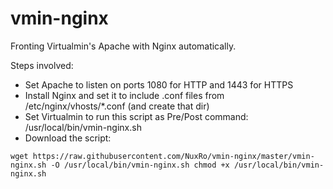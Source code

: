 # vmin-nginx

Fronting Virtualmin's Apache with Nginx automatically.

Steps involved:
- Set Apache to listen on ports 1080 for HTTP and 1443 for HTTPS
- Install Nginx and set it to include .conf files from /etc/nginx/vhosts/*.conf (and create that dir)
- Set Virtualmin to run this script as Pre/Post command: /usr/local/bin/vmin-nginx.sh
- Download the script:

`wget https://raw.githubusercontent.com/NuxRo/vmin-nginx/master/vmin-nginx.sh -O /usr/local/bin/vmin-nginx.sh
chmod +x /usr/local/bin/vmin-nginx.sh`
